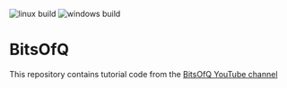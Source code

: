 ![linux build](https://github.com/QBouts/BitsOfQ/actions/workflows/build_linux.yml/badge.svg) 
![windows build](https://github.com/QBouts/BitsOfQ/actions/workflows/build_windows.yml/badge.svg)

# BitsOfQ
This repository contains tutorial code from the [BitsOfQ YouTube channel](https://bitsofq.com)